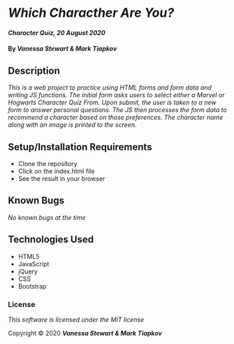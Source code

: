 # _Which Characther Are You?_

#### _Character Quiz, 20 August 2020_

#### By _**Vanessa Stewart & Mark Tiapkov**_

## Description
_This is a web project to practice using HTML forms and form data and writing JS functions. The initial form asks users to select either a Marvel or Hogwarts Character Quiz From. Upon submit, the user is taken to a new form to answer personal questions. The JS then processes the form data to recommend a character based on those preferences. The character name along with an image is printed to the screen._

## Setup/Installation Requirements

* Clone the repository 
* Click on the index.html file
* See the result in your browser

## Known Bugs

_No known bugs at the time_

## Technologies Used

* HTML5
* JavaScript
* jQuery
* CSS
* Bootstrap

### License

*This software is licensed under the MIT license*

Copyright © 2020 **_Vanessa Stewart & Mark Tiapkov_**